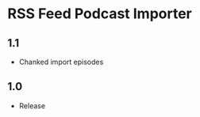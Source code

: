 RSS Feed Podcast Importer
====================================

1.1
-----
- Chanked import episodes

1.0
-----
- Release
